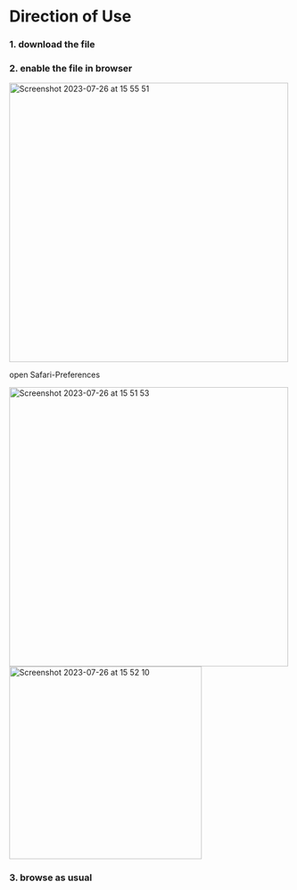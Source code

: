 # Direction of Use

### 1. download the file

### 2. enable the file in browser

<img width="500" alt="Screenshot 2023-07-26 at 15 55 51" src="https://github.com/else-xun/elsewhere/assets/136189727/d016a5ce-faec-4f11-a57e-6eb6ccfa2a76">

open Safari-Preferences

<img width="500" alt="Screenshot 2023-07-26 at 15 51 53" src="https://github.com/else-xun/elsewhere/assets/136189727/996905d1-1bcc-4550-a11e-d15e4fb52ee6">

<img width="345" alt="Screenshot 2023-07-26 at 15 52 10" src="https://github.com/else-xun/elsewhere/assets/136189727/4860fda4-54ee-44c4-b184-34bb067bf56e">


### 3. browse as usual
